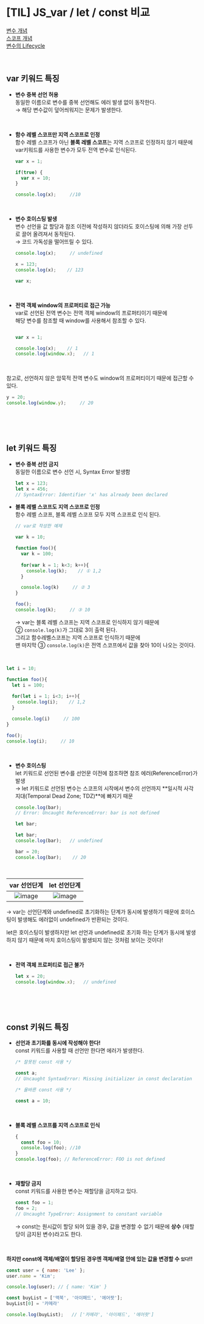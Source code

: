 # [TIL] JS_var / let / const 비교

[변수 개념](https://github.com/cookie0215/TIL/blob/main/javascript/1_variable.md)    
[스코프 개념](https://github.com/cookie0215/TIL/blob/main/javascript/15_scope.md)    
[변수의 Lifecycle](https://github.com/cookie0215/TIL/blob/main/javascript/16_lifecycle.md)

<br />

## var 키워드 특징
- **변수 중복 선언 허용**   
  동일한 이름으로 변수를 중복 선언해도 에러 발생 없이 동작한다.    
  → 해당 변수값이 덮어씌워지는 문제가 발생한다.

<br />

- **함수 레벨 스코프만 지역 스코프로 인정**    
  함수 레벨 스코프가 아닌 **블록 레벨 스코프**는 지역 스코프로 인정하지 않기 때문에    
  var키워드를 사용한 변수가 모두 전역 변수로 인식된다.

  ```javascript
  var x = 1;

  if(true) {
    var x = 10;
  }

  console.log(x);     //10
  ```

<br />

- **변수 호이스팅 발생**    
  변수 선언을 값 할당과 참조 이전에 작성하지 않더라도 호이스팅에 의해 가장 선두로 끌어 올려져서 동작된다.    
  → 코드 가독성을 떨어뜨릴 수 있다.

  ```javascript
  console.log(x);     // undefined

  x = 123;
  console.log(x);    // 123
  
  var x;
  ```

<br />

- **전역 객체 window의 프로퍼티로 접근 가능**   
  var로 선언된 전역 변수는 전역 객체 window의 프로퍼티이기 때문에    
  해당 변수를 참조할 때 window를 사용해서 참조할 수 있다.

  ```javascript

  var x = 1;

  console.log(x);    // 1
  console.log(window.x);   // 1
  ```

<br />

참고로, 선언하지 않은 암묵적 전역 변수도 window의 프로퍼티이기 때문에 접근할 수 있다.

```javascript
y = 20;
console.log(window.y);     // 20
```

<br />
<br />
<br />

## let 키워드 특징
- **변수 중복 선언 금지**   
  동일한 이름으로 변수 선언 시, Syntax Error 발생함

  ```javascript
  let x = 123;
  let x = 456;
  // SyntaxError: Identifier 'x' has already been declared
  ```

- **블록 레벨 스코프도 지역 스코프로 인정**   
  함수 레벨 스코프, 블록 레벨 스코프 모두 지역 스코프로 인식 된다.    

  ```javascript
  // var로 작성한 예제

  var k = 10;

  function foo(){
    var k = 100;
    
    for(var k = 1; k<3; k++){
      console.log(k);    // ① 1,2
    }

    console.log(k)     // ② 3
  }

  foo();
  console.log(k);     // ③ 10
  ```
  → var는 블록 레벨 스코프는 지역 스코프로 인식하지 않기 때문에   
  ② `console.log(k)`가 그대로 3이 출력 된다.    
  그리고 함수레벨스코프는 지역 스코프로 인식하기 때문에     
  맨 마지막 ③ `console.log(k)`은 전역 스코프에서 값을 찾아 10이 나오는 것이다.

<br />

  ```javascript
  let i = 10;

  function foo(){
    let i = 100;
    
    for(let i = 1; i<3; i++){
      console.log(i);    // 1,2
    }

    console.log(i)     // 100
  }

  foo();
  console.log(i);     // 10
  ```

<br />

- **변수 호이스팅**   
  let 키워드로 선언된 변수를 선언문 이전에 참조하면 참조 에러(ReferenceError)가 발생    
  →  let 키워드로 선언된 변수는 스코프의 시작에서 변수의 선언까지 **일시적 사각지대(Temporal Dead Zone; TDZ)**에 빠지기 때문    

  ```javascript
  console.log(bar); 
  // Error: Uncaught ReferenceError: bar is not defined
  
  let bar;
  ```

  ```javascript
  let bar;
  console.log(bar);   // undefined

  bar = 20;
  console.log(bar);    // 20
  ```

<br />

|var 선언단계|let 선언단계|
|:--------------:|:-------------:|
|![image](https://user-images.githubusercontent.com/81572770/150618786-c31a86df-a7f2-4cd9-b5f7-5d2e828c2d66.png)|![image](https://user-images.githubusercontent.com/81572770/150618732-a034b232-669a-45ae-8aba-011d2caad0ea.png)|

→ var는 선언단계와 undefined로 초기화하는 단계가 동시에 발생하기 때문에 호이스팅이 발생해도 에러없이 undefined가 반환되는 것이다.

let은 호이스팅이 발생하지만 let 선언과 undefined로 초기화 하는 단계가 동시에 발생하지 않기 때문에 마치 호이스팅이 발생되지 않는 것처럼 보이는 것이다!

<br />

- **전역 객체 프로퍼티로 접근 불가**
  
  ```javascript
  let x = 20;
  console.log(window.x);   // undefined
  ```

<br />
<br />
<br />

## const 키워드 특징

- **선언과 초기화를 동시에 작성해야 한다!**   
  const 키워드를 사용할 때 선언만 한다면 에러가 발생한다.

  ```javascript
  /* 잘못된 const 사용 */

  const a;     
  // Uncaught SyntaxError: Missing initializer in const declaration
  ```

  ```javascript
  /* 올바른 const 사용 */

  const a = 10;
  ```

<br />

- **블록 레벨 스코프를 지역 스코프로 인식**

  ```javascript
  {
    const foo = 10;
    console.log(foo); //10
  }
  console.log(foo); // ReferenceError: FOO is not defined
  ```
<br />

- **재할당 금지**   
  const 키워드를 사용한 변수는 재할당을 금지하고 있다.    

  ```javascript
  const foo = 1;
  foo = 2;
  // Uncaught TypeError: Assignment to constant variable
  ```

  → const는 원시값이 할당 되어 있을 경우, 값을 변경할 수 없기 때문에 **상수** (재할당이 금지된 변수)라고도 한다.

<br />

**하지만 const에 객체/배열이 할당된 경우엔 객체/배열 안에 있는 값을 변경할 수 `있다`!!**

```javascript
const user = { name: 'Lee' };
user.name = 'Kim';

console.log(user); // { name: 'Kim' }
```

```javascript
const buyList = ['맥북', '아이패드', '에어팟'];
buyList[0] = '카메라' 

console.log(buyList);   // ['카메라', '아이패드', '에어팟']
```

<br />
<br />
